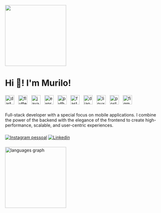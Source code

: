 <div align="left">
  <img height="200" src="https://i.imgur.com/j86UZW6.jpeg"  />
</div>

###

<h1 align="left">Hi 👋! I'm Murilo!</h1>

###

<div align="left">
  <img src="https://skillicons.dev/icons?i=dart" height="30" alt="dart logo"  />
  <img width="5" />
  <img src="https://skillicons.dev/icons?i=flutter" height="30" alt="flutter logo"  />
  <img width="5" />
  <img src="https://skillicons.dev/icons?i=js" height="30" alt="javascript logo"  />
  <img width="5" />
  <!-- <img src="https://skillicons.dev/icons?i=react" height="30" alt="react logo"  />
  <img width="5" /> -->
  <img src="https://skillicons.dev/icons?i=express" height="30" alt="express logo"  />
  <img width="5" />
  <img src="https://skillicons.dev/icons?i=py" height="30" alt="python logo"  />
  <img width="5" />
  <img src="https://skillicons.dev/icons?i=fastapi" height="30" alt="fastapi logo"  />
  <img width="5" />
  <img src="https://skillicons.dev/icons?i=django" height="30" alt="django logo"  />
  <img width="5" />
  <img src="https://skillicons.dev/icons?i=linux" height="30" alt="linux logo"  />
  <img width="5" />
  <img src="https://skillicons.dev/icons?i=postgres" height="30" alt="postgresql logo"  />
  <img width="5" />
  <img src="https://skillicons.dev/icons?i=figma" height="30" alt="figma logo"  />
</div>

###

<p align="left">Full-stack developer with a special focus on mobile applications. I combine the power of the backend with the elegance of the frontend to create high-performance, scalable, and user-centric experiences.</p>

###

[![Instagram pessoal](https://img.shields.io/badge/Instagram-E4405F?style=for-the-badge&logo=instagram&logoColor=white)](https://www.instagram.com/muliro_sh/)
[![Linkedin](https://img.shields.io/badge/LinkedIn-0A66C2?style=for-the-badge&logo=linkedin-white&logoColor=white)](https://www.linkedin.com/in/murilomonte/)

###

<div align="left">
  <!-- <img src="https://streak-stats.demolab.com?user=murilomonte&locale=en&mode=weekly&theme=react&hide_border=true&border_radius=5" height="200" alt="streak graph"  /> -->
  <img src="https://github-readme-stats.vercel.app/api/top-langs?username=murilomonte&locale=en&hide_title=false&layout=compact&card_width=320&langs_count=8&theme=react&hide_border=true" height="200" alt="languages graph"  />
</div>

###
